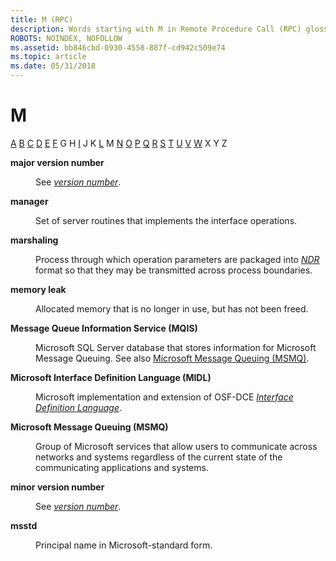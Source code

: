 ```yaml
---
title: M (RPC)
description: Words starting with M in Remote Procedure Call (RPC) glossary.
ROBOTS: NOINDEX, NOFOLLOW
ms.assetid: bb846cbd-0930-4558-887f-cd942c509e74
ms.topic: article
ms.date: 05/31/2018
---
```


# M

[A](a-glos.md) [B](b-glos.md) [C](c-glos.md) [D](d-glos.md) [E](e-glos.md) [F](f-glos.md) G H [I](i-glos.md) J K [L](l-glos.md) M [N](n-glos.md) [O](o-glos.md) [P](p-glos.md) [Q](q.md) [R](r-glos.md) [S](s-glos.md) [T](t-glos.md) [U](u-glos.md) [V](v-glos.md) [W](w-glos.md) X Y Z

<dl> <dt>

<span id="_rpc_major_version_number_glos"></span><span id="_RPC_MAJOR_VERSION_NUMBER_GLOS"></span>**major version number**
</dt> <dd>

See [*version number*](v-glos.md).

</dd> <dt>

<span id="_rpc_manager_glos"></span><span id="_RPC_MANAGER_GLOS"></span>**manager**
</dt> <dd>

Set of server routines that implements the interface operations.

</dd> <dt>

<span id="_rpc_marshaling_glos"></span><span id="_RPC_MARSHALING_GLOS"></span>**marshaling**
</dt> <dd>

Process through which operation parameters are packaged into [*NDR*](n-glos.md) format so that they may be transmitted across process boundaries.

</dd> <dt>

<span id="_rpc_memory_leak_glos"></span><span id="_RPC_MEMORY_LEAK_GLOS"></span>**memory leak**
</dt> <dd>

Allocated memory that is no longer in use, but has not been freed.

</dd> <dt>

<span id="_rpc_mqis_glos"></span><span id="_RPC_MQIS_GLOS"></span>**Message Queue Information Service (MQIS)**
</dt> <dd>

Microsoft SQL Server database that stores information for Microsoft Message Queuing. See also [Microsoft Message Queuing (MSMQ)](/windows).

</dd> <dt>

<span id="_rpc_midl_glos"></span><span id="_RPC_MIDL_GLOS"></span>**Microsoft Interface Definition Language (MIDL)**
</dt> <dd>

Microsoft implementation and extension of OSF-DCE [*Interface Definition Language*](i-glos.md).

</dd> <dt>

<span id="_rpc_msmq_glos"></span><span id="_RPC_MSMQ_GLOS"></span>**Microsoft Message Queuing (MSMQ)**
</dt> <dd>

Group of Microsoft services that allow users to communicate across networks and systems regardless of the current state of the communicating applications and systems.

</dd> <dt>

<span id="_rpc_minor_version_number_glos"></span><span id="_RPC_MINOR_VERSION_NUMBER_GLOS"></span>**minor version number**
</dt> <dd>

See [*version number*](v-glos.md).

</dd> <dt>

<span id="_rpc_msstd_glos"></span><span id="_RPC_MSSTD_GLOS"></span>**msstd**
</dt> <dd>

Principal name in Microsoft-standard form.

</dd> </dl>

 

 
